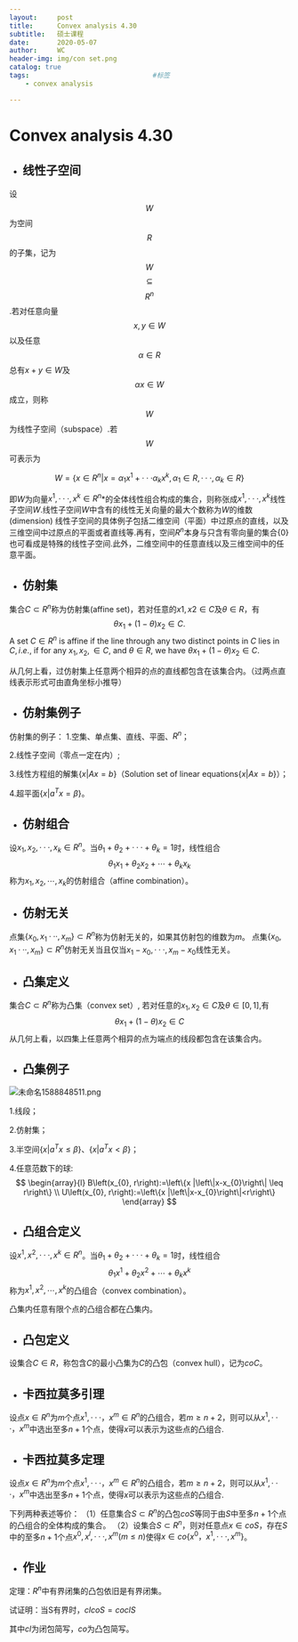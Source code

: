 ```yaml
---
layout:     post
title:      Convex analysis 4.30
subtitle:   硕士课程
date:       2020-05-07
author:     WC
header-img: img/con set.png
catalog: true
tags:                               #标签
    - convex analysis

---
```


# Convex analysis 4.30

- ## 线性子空间

设$$W$$为空间$$R$$的子集，记为$$W$$$$\subseteq$$ $$R^n$$.若对任意向量$$x,y\in W$$以及任意$$\alpha \in R$$总有$x+y \in W$及$$\alpha x \in W$$成立，则称$$W$$为线性子空间（subspace）.若$$W$$可表示为


$$
W = \{x \in R^n|x=\alpha_1x^1+···\alpha_kx^k,\alpha_1 \in R,···,\alpha_k \in R\}
$$


即$W$为向量$x^{1} ,···, x^k \in R^n$*的全体线性组合构成的集合，则称张成$x^{1} ,···, x^k$线性子空间$W$.线性子空间$W$中含有的线性无关向量的最大个数称为$W$的维数(dimension)
线性子空间的具体例子包括二维空间（平面）中过原点的直线，以及三维空间中过原点的平面或者直线等.再有，空间$R^n$本身与只含有零向量的集合$\{0\}$也可看成是特殊的线性子空间.此外，二维空间中的任意直线以及三维空间中的任意平面。

- ## 仿射集

集合$C \subset R^n$称为仿射集(affine set)，若对任意的$x1,x2 \in C$及$\theta \in R$，有
$$
\theta x_1 + (1-\theta)x_2 \in C.
$$
A set $C \in R^n$ is affine if the line through any two distinct points in $C$ lies in $C,i.e$., if for any $x_1, x_2, \in C$, and $\theta \in R$, we have $\theta x_1 + (1-\theta)x_2 \in C.$ 

从几何上看，过仿射集上任意两个相异的点的直线都包含在该集合内。（过两点直线表示形式可由直角坐标小推导）

- ## 仿射集例子

仿射集的例子：
1.空集、单点集、直线、平面、$R^n$；

2.线性子空间（零点一定在内）;

3.线性方程组的解集$\{x| Ax=b\}$（Solution set of linear equations$\{x|Ax=b\}$）；

4.超平面$\{x|a^T x = \beta\}$。

- ## 仿射组合

设$x_1, x_2, ···, x_k \in R^n$。当$\theta_1 + \theta_2 + ··· + \theta_k = 1$时，线性组合
$$
\theta_{1} x_{1}+\theta_{2} x_{2}+\cdots+\theta_{k} x_{k}
$$
称为$x_{1}, x_{2}, \cdots, x_{k}$的仿射组合（affine combination）。

- ## 仿射无关

点集$\{x_0, x_1···, x_m\} \subset R^n$称为仿射无关的，如果其仿射包的维数为$m$。
点集$\{x_0, x_1···, x_m\} \subset R^n$仿射无关当且仅当$x_1 - x_0, ···, x_m - x_0$线性无关。

- ## 凸集定义

集合$C \subset R^n$称为凸集（convex set）, 若对任意的$x_{1}, x_{2} \in C$及$\theta \in [0,1]$,有
$$
\theta x_{1}+(1-\theta) x_{2} \in C
$$
从几何上看，以四集上任意两个相异的点为端点的线段都包含在该集合内。

- ## 凸集例子

![未命名1588848511.png](https://i.loli.net/2020/05/07/DoNeMJlvj5EfbXQ.png)

1.线段；

2.仿射集；

3.半空间$\{x|a^T x \le \beta\}$、$\{x|a^T x < \beta\}$；

4.任意范数下的球:
$$
\begin{array}{l}
B\left(x_{0}, r\right):=\left\{x |\left\|x-x_{0}\right\| \leq r\right\} \\
U\left(x_{0}, r\right):=\left\{x |\left\|x-x_{0}\right\|<r\right\}
\end{array}
$$

- ## 凸组合定义

设$x^1, x^2, ···, x^k \in R^n$。当$\theta_1 + \theta_2 + ··· + \theta_k = 1$时，线性组合
$$
\theta_{1} x^{1}+\theta_{2} x^{2}+\cdots+\theta_{k} x^{k}
$$
称为$x^{1}, x^{2}, \cdots, x^{k}$的凸组合（convex combination）。

凸集内任意有限个点的凸组合都在凸集内。

- ## 凸包定义

设集合$C \in R$，称包含$C$的最小凸集为$C$的凸包（convex hull），记为$coC$。

- ## 卡西拉莫多引理

设点$x \in R^n$为$m$个点$x^1, ···，x^m \in R^n$的凸组合，若$m \ge n+2$，则可以从$x^1, ···，x^m$中选出至多$n+1$个点，使得$x$可以表示为这些点的凸组合.

- ## 卡西拉莫多定理

设点$x \in R^n$为$m$个点$x^1, ···，x^m \in R^n$的凸组合，若$m \ge n+2$，则可以从$x^1, ···，x^m$中选出至多$n+1$个点，使得$x$可以表示为这些点的凸组合.

下列两种表述等价：
（1）任意集合$S \subset R^n$的凸包$coS$等同于由$S$中至多$n+1$个点的凸组合的全体构成的集合。
（2）设集合$S \subset R^n$，则对任意点$x \in coS$，存在$S$中的至多$n+1$个点$x^0,x^l,···,x^m(m≤n)$使得$x \in co\{x^0，x^1, ···, x^m\}$。



- ## 作业

定理：$R^n$中有界闭集的凸包依旧是有界闭集。

试证明：当S有界时，$cl co S = co cl S$

其中$cl$为闭包简写，$co$为凸包简写。

